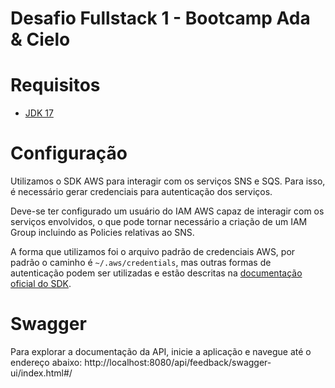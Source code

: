 # Desafio Fullstack 1 -  Bootcamp Ada & Cielo 

# Requisitos

* [JDK 17](https://www.oracle.com/java/technologies/downloads/#java17)

# Configuração


Utilizamos o SDK AWS para interagir com os serviços SNS e SQS. Para isso, é necessário gerar credenciais para autenticação dos serviços.

Deve-se ter configurado um usuário do IAM AWS capaz de interagir com os serviços envolvidos, o que pode tornar necessário a criação de um IAM Group incluindo as Policies relativas ao SNS. 

A forma que utilizamos foi o arquivo padrão de credenciais AWS, por padrão o caminho é `~/.aws/credentials`, mas outras formas de autenticação podem ser utilizadas e estão descritas na [documentação oficial do SDK](https://docs.aws.amazon.com/sdk-for-java/v1/developer-guide/credentials.html).


# Swagger

Para explorar a documentação da API, inicie a aplicação e navegue até o endereço abaixo:
http://localhost:8080/api/feedback/swagger-ui/index.html#/
